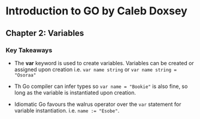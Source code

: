 # Introduction to GO by Caleb Doxsey

## Chapter 2: Variables

### Key Takeaways
- The **var** keyword is used to create variables. Variables can be created or assigned upon creation i.e. `var name string` or `var name string = "Osoraa"`

- Th Go compiler can infer types so `var name = "Bookie"` is also fine, so long as the variable is instantiated upon creation.

- Idiomatic Go favours the walrus operator over the `var` statement for variable instantiation. i.e. `name := "Esobe"`.